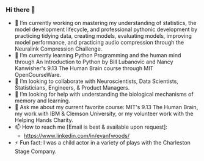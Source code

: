 ### Hi there 👋
<!--
**efwoods/efwoods** is a ✨ _special_ ✨ repository because its `README.md` (this file) appears on your GitHub profile.

Here are some ideas to get you started:
-->
- 🔭 I’m currently working on mastering my understanding of statistics, the model development lifecycle, and professional pythonic development by practicing tidying data, creating models, evaluating models, improving model performance, and practicing audio compression through the Neuralink Compression Challenge.
- 🌱 I’m currently learning Python Programming and the human mind through An Introduction to Python by Bill Lubanovic and Nancy Kanwisher's 9.13 The Human Brain course through MIT OpenCourseWare.
- 👯 I’m looking to collaborate with Neuroscientists, Data Scientists, Statisticians, Engineers, & Product Managers.
- 🤔 I’m looking for help with understanding the biological mechanisms of memory and learning.
- 💬 Ask me about my current favorite course: MIT's 9.13 The Human Brain, my work with IBM & Clemson University, or my volunteer work with the Helping Hands Charity.
- 📫 How to reach me [Email is best & available upon request]:
  - https://www.linkedin.com/in/evanfwoods/
- ⚡ Fun fact: I was a child actor in a variety of plays with the Charleston Stage Company.
<!--
[![efwoods's GitHub stats](https://github-readme-stats.vercel.app/api?username=efwoods)](https://github.com/anuraghazra/github-readme-stats)

[![Top Langs](https://github-readme-stats.vercel.app/api/top-langs/?username=efwoods&layout=compact)](https://github.com/anuraghazra/github-readme-stats)

[![GitHub Streak](https://streak-stats.demolab.com/?user=efwoods)](https://git.io/streak-stats)
-->
